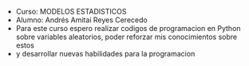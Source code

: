 - Curso: MODELOS ESTADISTICOS
- Alumno: Andrés Amitai Reyes Cerecedo
- Para este curso espero realizar codigos de programacion en Python sobre variables aleatorios, poder reforzar mis conocimientos sobre estos
- y desarrollar  nuevas habilidades para la programacion 

